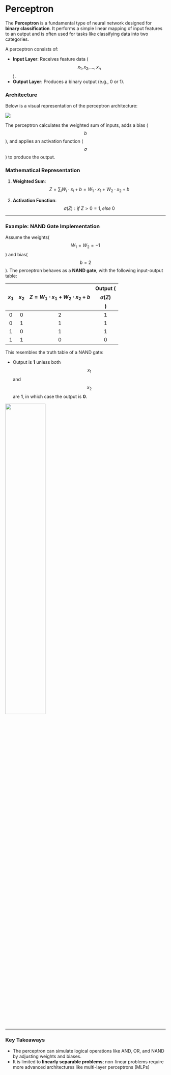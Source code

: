 # Perceptron

The **Perceptron** is a fundamental type of neural network designed for **binary classification**. It performs a simple linear mapping of input features to an output and is often used for tasks like classifying data into two categories. 

A perceptron consists of:
- **Input Layer**: Receives feature data ($$x_1, x_2, \dots, x_n$$).
- **Output Layer**: Produces a binary output (e.g., 0 or 1).

### Architecture

Below is a visual representation of the perceptron architecture:

![](https://github.com/user-attachments/assets/c32984e7-d87b-44fc-9863-9304b462ff44)

The perceptron calculates the weighted sum of inputs, adds a bias ($$b$$), and applies an activation function ($$\sigma$$) to produce the output.

### Mathematical Representation

1. **Weighted Sum**:  
   $$Z = \sum_i W_i \cdot x_i + b = W_1 \cdot x_1 + W_2 \cdot x_2 + b$$

2. **Activation Function**:  
   $$\sigma(Z): if \ Z > 0=1, else \ 0$$

---

### Example: NAND Gate Implementation

Assume the weights($$W_1 = W_2 = -1$$) and bias($$b = 2$$). The perceptron behaves as a **NAND gate**, with the following input-output table:

| $$x_1$$ | $$x_2$$ | $$Z = W_1 \cdot x_1 + W_2 \cdot x_2 + b$$ | Output ($$\sigma(Z)$$) |
|:--:|:--:|:--:|:--:|
| 0  | 0  | 2   | 1 |
| 0  | 1  | 1   | 1 |
| 1  | 0  | 1   | 1 |
| 1  | 1  | 0   | 0 |

This resembles the truth table of a NAND gate:

- Output is **1** unless both $$x_1$$ and $$x_2$$ are **1**, in which case the output is **0**.

<img src='https://github.com/user-attachments/assets/5cb14f74-df58-43a3-b14f-7bfac26d2b63' width=50%>

---

### Key Takeaways

- The perceptron can simulate logical operations like AND, OR, and NAND by adjusting weights and biases. 
- It is limited to **linearly separable problems**; non-linear problems require more advanced architectures like multi-layer perceptrons (MLPs)
